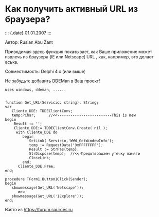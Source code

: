 Как получить активный URL из браузера?
======================================

::: {.date}
01.01.2007
:::

Автор: Ruslan Abu Zant

Приводимая здесь функция показывает, как Ваше приложение может извлечь
из браузера (IE или Netscape) URL , как, например, это делает аська.

Совместимость: Delphi 4.x (или выше)

Не забудьте добавить DDEMan в Ваш проект!

    uses windows, ddeman, ...... 
     
     
    function Get_URL(Servicio: string): String; 
    var 
       Cliente_DDE: TDDEClientConv; 
       temp:PChar;      //<<-------------------------This is new 
    begin 
        Result := ''; 
        Cliente_DDE:= TDDEClientConv.Create( nil ); 
         with Cliente_DDE do 
            begin 
               SetLink( Servicio,'WWW_GetWindowInfo'); 
               temp := RequestData('0xFFFFFFFF'); 
               Result := StrPas(temp); 
               StrDispose(temp);  //<<-Предотвращаем утечку памяти 
               CloseLink; 
            end; 
          Cliente_DDE.Free; 
    end; 
     
    procedure TForm1.Button1Click(Sender); 
    begin 
       showmessage(Get_URL('Netscape')); 
          или 
       showmessage(Get_URL('IExplore')); 
    end;

Взято из <https://forum.sources.ru>
